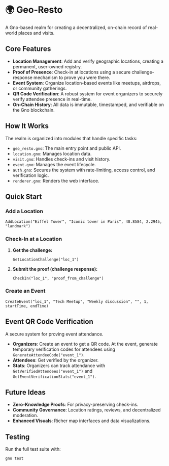 # 🌍 Geo-Resto

A Gno-based realm for creating a decentralized, on-chain record of real-world places and visits.

## Core Features

- **Location Management**: Add and verify geographic locations, creating a permanent, user-owned registry.
- **Proof of Presence**: Check-in at locations using a secure challenge-response mechanism to prove you were there.
- **Event System**: Organize location-based events like meetups, airdrops, or community gatherings.
- **QR Code Verification**: A robust system for event organizers to securely verify attendee presence in real-time.
- **On-Chain History**: All data is immutable, timestamped, and verifiable on the Gno blockchain.

## How It Works

The realm is organized into modules that handle specific tasks:

- `geo_resto.gno`: The main entry point and public API.
- `location.gno`: Manages location data.
- `visit.gno`: Handles check-ins and visit history.
- `event.gno`: Manages the event lifecycle.
- `auth.gno`: Secures the system with rate-limiting, access control, and verification logic.
- `renderer.gno`: Renders the web interface.

## Quick Start

### Add a Location
```gno
AddLocation("Eiffel Tower", "Iconic tower in Paris", 48.8584, 2.2945, "landmark")
```

### Check-In at a Location
1.  **Get the challenge:**
    ```gno
    GetLocationChallenge("loc_1")
    ```
2.  **Submit the proof (challenge response):**
    ```gno
    CheckIn("loc_1", "proof_from_challenge")
    ```

### Create an Event
```gno
CreateEvent("loc_1", "Tech Meetup", "Weekly discussion", "", 1, startTime, endTime)
```

## Event QR Code Verification

A secure system for proving event attendance.

- **Organizers**: Create an event to get a QR code. At the event, generate temporary verification codes for attendees using `GenerateAttendeeCode("event_1")`.
- **Attendees**: Get verified by the organizer.
- **Stats**: Organizers can track attendance with `GetVerifiedAttendees("event_1")` and `GetEventVerificationStats("event_1")`.

## Future Ideas

- **Zero-Knowledge Proofs**: For privacy-preserving check-ins.
- **Community Governance**: Location ratings, reviews, and decentralized moderation.
- **Enhanced Visuals**: Richer map interfaces and data visualizations.

## Testing

Run the full test suite with:
```bash
gno test
```

